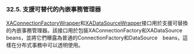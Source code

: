 ### 32.5. 支援可替代的內嵌事務管理器

[XAConnectionFactoryWrapper](http://github.com/spring-projects/spring-boot/tree/master/spring-boot/src/main/java/org/springframework/boot/jta/XAConnectionFactoryWrapper.java)和[XADataSourceWrapper](http://github.com/spring-projects/spring-boot/tree/master/spring-boot/src/main/java/org/springframework/boot/jta/XADataSourceWrapper.java)接口用於支援可替換的內嵌事務管理器。該接口用於包裝XAConnectionFactory和XADataSource　beans，並將它們曝露為普通的ConnectionFactory和DataSource　beans，這樣在分布式事務中可以透明使用。
